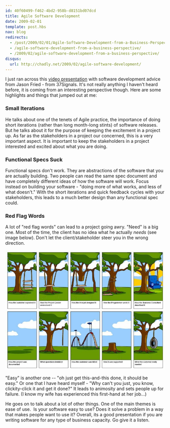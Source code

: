 ```yaml
---
id: 40f60499-f462-4bd2-958b-d8151bd07dcd
title: Agile Software Development
date: 2009-02-01
template: post.hbs
nav: blog
redirects:
  - /post/2009/02/01/Agile-Software-Development-from-a-Business-Perspective.aspx
  - /agile-software-development-from-a-business-perspective/
  - /2009/02/agile-software-development-from-a-business-perspective/
disqus:
  url: http://chadly.net/2009/02/agile-software-development/
---
```


I just ran across this [video presentation](http://www.balsamiq.com/blog/?p=375) with software development advice from Jason Fried - from 37Signals. It's not really anything I haven't heard before, it is coming from an interesting perspective though. Here are some highlights and things that jumped out at me:

### Small Iterations
He talks about one of the tenets of Agile practice, the importance of doing short iterations (rather than long month-long stints) of software releases. But he talks about it for the purpose of keeping the excitement in a project up. As far as the stakeholders in a project our concerned, this is a very important aspect. It is important to keep the stakeholders in a project interested and excited about what you are doing.

### Functional Specs Suck
Functional specs don't work. They are abstractions of the software that you are actually building. Two people can read the same spec document and have completely different ideas of how the software will work. Focus instead on building your software - "doing more of what works, and less of what doesn't." With the short iterations and quick feedback cycles with your stakeholders, this leads to a much better design than any functional spec could.

### Red Flag Words
A lot of "red flag words" can lead to a project going awry. "Need" is a big one. Most of the time, the client has no idea what he actually _needs_ (see image below). Don't let the client/stakeholder steer you in the wrong direction.

![Software Development](software_development.jpg)

"Easy" is another one -- "oh just get this-and-this done, it should be easy." Or one that I have heard myself - "Why can't you just, you know, clickity-click it and get it done?" It leads to animosity and sets people up for failure. (I know my wife has experienced this first-hand at her job…)

He goes on to talk about a lot of other things. One of the main themes is ease of use.  Is your software easy to use? Does it solve a problem in a way that makes people want to use it? Overall, its a good presentation if you are writing software for any type of business capacity. Go give it a listen.